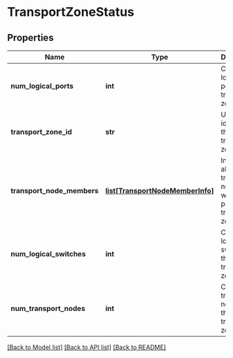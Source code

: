# TransportZoneStatus

## Properties
Name | Type | Description | Notes
------------ | ------------- | ------------- | -------------
**num_logical_ports** | **int** | Count of logical ports in the transport zone | [optional] 
**transport_zone_id** | **str** | Unique ID identifying the transport zone | [optional] 
**transport_node_members** | [**list[TransportNodeMemberInfo]**](TransportNodeMemberInfo.md) | Information about transport nodes which are part of this transport zone | [optional] 
**num_logical_switches** | **int** | Count of logical switches in the transport zone | [optional] 
**num_transport_nodes** | **int** | Count of transport nodes in the transport zone | [optional] 

[[Back to Model list]](../README.md#documentation-for-models) [[Back to API list]](../README.md#documentation-for-api-endpoints) [[Back to README]](../README.md)

